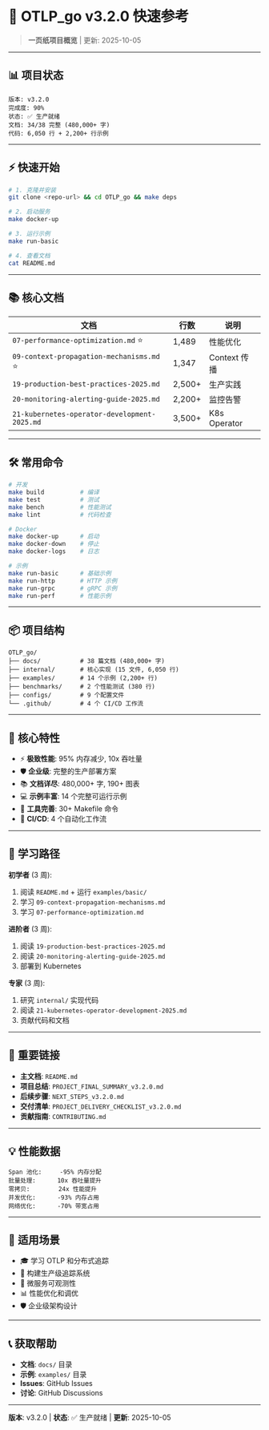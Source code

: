 # 🚀 OTLP_go v3.2.0 快速参考

> **一页纸项目概览** | 更新: 2025-10-05

---

## 📊 项目状态

```text
版本: v3.2.0
完成度: 90%
状态: ✅ 生产就绪
文档: 34/38 完整 (480,000+ 字)
代码: 6,050 行 + 2,200+ 行示例
```

---

## ⚡ 快速开始

```bash
# 1. 克隆并安装
git clone <repo-url> && cd OTLP_go && make deps

# 2. 启动服务
make docker-up

# 3. 运行示例
make run-basic

# 4. 查看文档
cat README.md
```

---

## 📚 核心文档

| 文档 | 行数 | 说明 |
|------|------|------|
| `07-performance-optimization.md` ⭐ | 1,489 | 性能优化 |
| `09-context-propagation-mechanisms.md` ⭐ | 1,347 | Context 传播 |
| `19-production-best-practices-2025.md` | 2,500+ | 生产实践 |
| `20-monitoring-alerting-guide-2025.md` | 2,200+ | 监控告警 |
| `21-kubernetes-operator-development-2025.md` | 3,500+ | K8s Operator |

---

## 🛠️ 常用命令

```bash
# 开发
make build          # 编译
make test           # 测试
make bench          # 性能测试
make lint           # 代码检查

# Docker
make docker-up      # 启动
make docker-down    # 停止
make docker-logs    # 日志

# 示例
make run-basic      # 基础示例
make run-http       # HTTP 示例
make run-grpc       # gRPC 示例
make run-perf       # 性能示例
```

---

## 📦 项目结构

```text
OTLP_go/
├── docs/           # 38 篇文档 (480,000+ 字)
├── internal/       # 核心实现 (15 文件, 6,050 行)
├── examples/       # 14 个示例 (2,200+ 行)
├── benchmarks/     # 2 个性能测试 (380 行)
├── configs/        # 9 个配置文件
└── .github/        # 4 个 CI/CD 工作流
```

---

## 🎯 核心特性

- ⚡ **极致性能**: 95% 内存减少, 10x 吞吐量
- 🛡️ **企业级**: 完整的生产部署方案
- 📚 **文档详尽**: 480,000+ 字, 190+ 图表
- 💻 **示例丰富**: 14 个完整可运行示例
- 🔧 **工具完善**: 30+ Makefile 命令
- 🔄 **CI/CD**: 4 个自动化工作流

---

## 📖 学习路径

**初学者** (3 周):

1. 阅读 `README.md` + 运行 `examples/basic/`
2. 学习 `09-context-propagation-mechanisms.md`
3. 学习 `07-performance-optimization.md`

**进阶者** (3 周):

1. 阅读 `19-production-best-practices-2025.md`
2. 阅读 `20-monitoring-alerting-guide-2025.md`
3. 部署到 Kubernetes

**专家** (3 周):

1. 研究 `internal/` 实现代码
2. 阅读 `21-kubernetes-operator-development-2025.md`
3. 贡献代码和文档

---

## 🔗 重要链接

- **主文档**: `README.md`
- **项目总结**: `PROJECT_FINAL_SUMMARY_v3.2.0.md`
- **后续步骤**: `NEXT_STEPS_v3.2.0.md`
- **交付清单**: `PROJECT_DELIVERY_CHECKLIST_v3.2.0.md`
- **贡献指南**: `CONTRIBUTING.md`

---

## 💡 性能数据

```text
Span 池化:     -95% 内存分配
批量处理:      10x 吞吐量提升
零拷贝:        24x 性能提升
并发优化:      -93% 内存占用
网络优化:      -70% 带宽占用
```

---

## 🎯 适用场景

- 🎓 学习 OTLP 和分布式追踪
- 💼 构建生产级追踪系统
- 🚀 微服务可观测性
- 📊 性能优化和调优
- 🛡️ 企业级架构设计

---

## 📞 获取帮助

- **文档**: `docs/` 目录
- **示例**: `examples/` 目录
- **Issues**: GitHub Issues
- **讨论**: GitHub Discussions

---

**版本**: v3.2.0 | **状态**: ✅ 生产就绪 | **更新**: 2025-10-05
